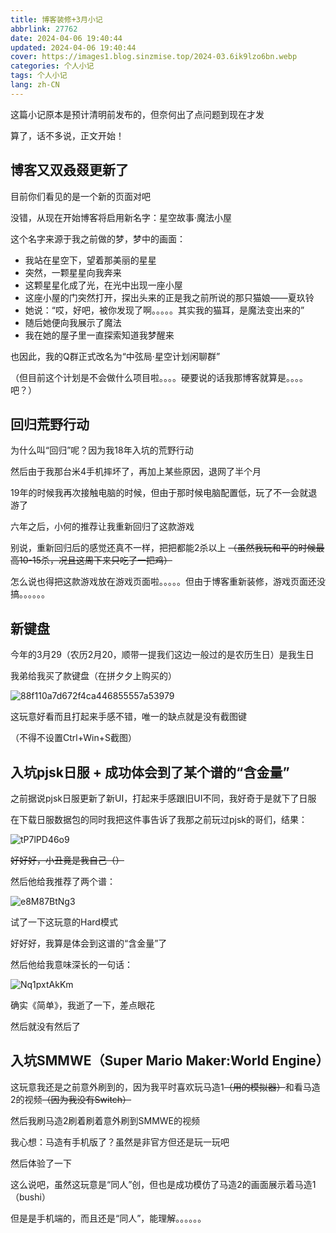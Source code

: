 ```yaml
---
title: 博客装修+3月小记
abbrlink: 27762
date: 2024-04-06 19:40:44
updated: 2024-04-06 19:40:44
cover: https://images1.blog.sinzmise.top/2024-03.6ik9lzo6bn.webp
categories: 个人小记
tags: 个人小记
lang: zh-CN
---
```

这篇小记原本是预计清明前发布的，但奈何出了点问题到现在才发

算了，话不多说，正文开始！

## 博客又双叒叕更新了
目前你们看见的是一个新的页面对吧

没错，从现在开始博客将启用新名字：星空故事·魔法小屋

这个名字来源于我之前做的梦，梦中的画面：

- 我站在星空下，望着那美丽的星星
- 突然，一颗星星向我奔来
- 这颗星星化成了光，在光中出现一座小屋
- 这座小屋的门突然打开，探出头来的正是我之前所说的那只猫娘——夏玖铃
- 她说：“哎，好吧，被你发现了啊。。。。。其实我的猫耳，是魔法变出来的”
- 随后她便向我展示了魔法
- 我在她的屋子里一直探索知道我梦醒来

也因此，我的Q群正式改名为“中弦局·星空计划闲聊群”

（但目前这个计划是不会做什么项目啦。。。。硬要说的话我那博客就算是。。。。吧？）

## 回归荒野行动
为什么叫“回归”呢？因为我18年入坑的荒野行动

然后由于我那台米4手机摔坏了，再加上某些原因，退网了半个月

19年的时候我再次接触电脑的时候，但由于那时候电脑配置低，玩了不一会就退游了

六年之后，小何的推荐让我重新回归了这款游戏

别说，重新回归后的感觉还真不一样，把把都能2杀以上 ~~（虽然我玩和平的时候最高10-15杀，况且这周下来只吃了一把鸡）~~

怎么说也得把这款游戏放在游戏页面啦。。。。。但由于博客重新装修，游戏页面还没搞。。。。。。

## 新键盘
今年的3月29（农历2月20，顺带一提我们这边一般过的是农历生日）是我生日

我弟给我买了款键盘（在拼夕夕上购买的）

![88f110a7d672f4ca446855557a53979](https://images1.blog.sinzmise.top/88f110a7d672f4ca446855557a53979.b8oh9gxf9.webp)

这玩意好看而且打起来手感不错，唯一的缺点就是没有截图键

（不得不设置Ctrl+Win+S截图）

## 入坑pjsk日服 + 成功体会到了某个谱的“含金量”
之前据说pjsk日服更新了新UI，打起来手感跟旧UI不同，我好奇于是就下了日服

在下载日服数据包的同时我把这件事告诉了我那之前玩过pjsk的哥们，结果：

![tP7lPD46o9](https://images1.blog.sinzmise.top/tP7lPD46o9.3d4kihor57.webp)

~~好好好，小丑竟是我自己（）~~



然后他给我推荐了两个谱：

![e8M87BtNg3](https://images1.blog.sinzmise.top/e8M87BtNg3.4qr3mj11ks.webp)

试了一下这玩意的Hard模式

好好好，我算是体会到这谱的“含金量”了



然后他给我意味深长的一句话：

![Nq1pxtAkKm](https://images1.blog.sinzmise.top/Nq1pxtAkKm.64dmqkek97.webp)

确实《简单》，我逝了一下，差点眼花



然后就没有然后了

## 入坑SMMWE（Super Mario Maker:World Engine）
这玩意我还是之前意外刷到的，因为我平时喜欢玩马造1~~（用的模拟器）~~和看马造2的视频~~（因为我没有Switch）~~

然后我刷马造2刷着刷着意外刷到SMMWE的视频

我心想：马造有手机版了？虽然是非官方但还是玩一玩吧



然后体验了一下

这么说吧，虽然这玩意是“同人”创，但也是成功模仿了马造2的画面展示着马造1（bushi）

但是是手机端的，而且还是“同人”，能理解。。。。。。